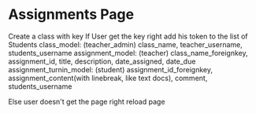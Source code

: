 # Assignments Page
Create a class with key
If User get the key right
add his token to the list of Students
  class_model: (teacher_admin)
    class_name, teacher_username, students_username
  assignment_model: (teacher)
    class_name_foreignkey, assignment_id, title, description, date_assigned, date_due
  assignment_turnin_model: (student)
    assignment_id_foreignkey, assignment_content(with linebreak, like text docs), comment, students_username

Else user doesn't get the page right
reload page
